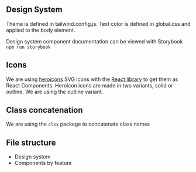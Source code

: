 ## Design System

Theme is defined in tailwind.config.js.
Text color is defined in global.css and applied to the body element.

Design system component documentation can be viewed with Storybook `npm run storybook`

## Icons

We are using [heroicons](https://heroicons.com/) SVG icons with the [React library](https://github.com/tailwindlabs/heroicons#react) to get them as React Components.
Heroicon icons are made in two variants, solid or outline. We are using the outline variant.

## Class concatenation

We are using the `clsx` package to concatenate class names

## File structure

- Design system
- Components by feature

